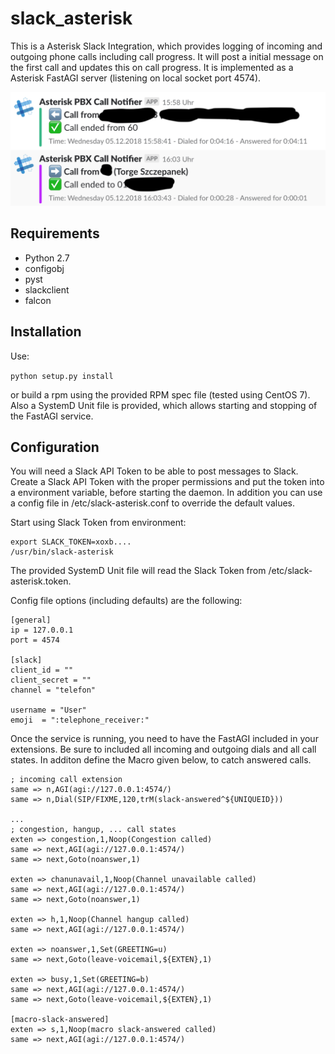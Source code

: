 # slack_asterisk

This is a Asterisk Slack Integration, which provides logging of incoming and outgoing phone calls including call progress. 
It will post a initial message on the first call and updates this on call progress.
It is implemented as a Asterisk FastAGI server (listening on local socket port 4574).

![Slack Asterisk example](slack_asterisk_example.png?raw=true "Example Output")

## Requirements

 * Python 2.7
 * configobj
 * pyst
 * slackclient
 * falcon
 
## Installation

Use:

`python setup.py install`

or build a rpm using the provided RPM spec file (tested using CentOS 7). 
Also a SystemD Unit file is provided, which allows starting and stopping of the FastAGI service.

## Configuration

You will need a Slack API Token to be able to post messages to Slack. Create a Slack API Token with the proper 
permissions and put the token into a environment variable, before starting the daemon. In addition you can use
a config file in /etc/slack-asterisk.conf to override the default values.

Start using Slack Token from environment:

```
export SLACK_TOKEN=xoxb....
/usr/bin/slack-asterisk
```

The provided SystemD Unit file will read the Slack Token from /etc/slack-asterisk.token.

Config file options (including defaults) are the following:

```
[general]
ip = 127.0.0.1
port = 4574

[slack]
client_id = ""
client_secret = ""
channel = "telefon"

username = "User"
emoji  = ":telephone_receiver:"
```

Once the service is running, you need to have the FastAGI included in your extensions. Be sure to included 
all incoming and outgoing dials and all call states. In additon define the Macro given below, to catch answered
calls.

```
; incoming call extension
same => n,AGI(agi://127.0.0.1:4574/)
same => n,Dial(SIP/FIXME,120,trM(slack-answered^${UNIQUEID}))

...
; congestion, hangup, ... call states
exten => congestion,1,Noop(Congestion called)
same => next,AGI(agi://127.0.0.1:4574/)
same => next,Goto(noanswer,1)

exten => chanunavail,1,Noop(Channel unavailable called)
same => next,AGI(agi://127.0.0.1:4574/)
same => next,Goto(noanswer,1)

exten => h,1,Noop(Channel hangup called)
same => next,AGI(agi://127.0.0.1:4574/)

exten => noanswer,1,Set(GREETING=u)
same => next,Goto(leave-voicemail,${EXTEN},1)

exten => busy,1,Set(GREETING=b)
same => next,AGI(agi://127.0.0.1:4574/)
same => next,Goto(leave-voicemail,${EXTEN},1)

[macro-slack-answered]
exten => s,1,Noop(macro slack-answered called)
same => next,AGI(agi://127.0.0.1:4574/)
```
